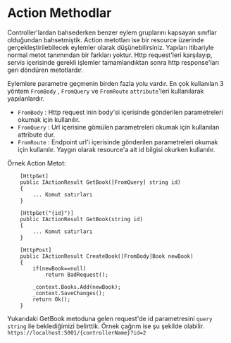 # Action Methodlar

Controller'lardan bahsederken benzer eylem gruplarını kapsayan sınıflar olduğundan bahsetmiştik. Action metotları ise bir resource üzerinde gerçekleştirilebilecek eylemler olarak düşünebilirsiniz. Yapıları itibariyle normal metot tanımından bir farkları yoktur. Http request'leri karşılayıp, servis içerisinde gerekli işlemler tamamlandıktan sonra http response'ları geri döndüren metotlardır.

Eylemlere parametre geçmenin birden fazla yolu vardır. En çok kullanılan 3 yöntem `FromBody` , `FromQuery` ve `FromRoute` `attribute`'leri kullanılarak yapılanlardır.

* `FromBody` : Http request inin body'si içerisinde gönderilen parametreleri okumak için kullanılır.
* `FromQuery` : Url içerisine gömülen parametreleri okumak için kullanılan attribute dur.
* `FromRoute` : Endpoint url'i içerisinde gönderilen parametreleri okumak için kullanılır. Yaygın olarak resource'a ait id bilgisi okurken kullanılır.

Örnek Action Metot:

```
    [HttpGet]
    public IActionResult GetBook([FromQuery] string id)
    {
        ... Komut satırları
    }

    [HttpGet("{id}")]
    public IActionResult GetBook(string id)
    {
        ... Komut satırları
    }

    [HttpPost]
    public IActionResult CreateBook([FromBody]Book newBook)
    {
        if(newBook==null)
            return BadRequest();

        _context.Books.Add(newBook);
        _context.SaveChanges();
        return Ok();
    }
```

Yukarıdaki GetBook metoduna gelen request'de id parametresini `query string` ile beklediğimizi belirttik. Örnek çağrım ise şu şekilde olabilir. `https://localhost:5001/{controllerName}?id=2`